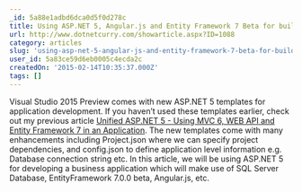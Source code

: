 ```yaml
---
_id: 5a88e1adbd6dca0d5f0d278c
title: Using ASP.NET 5, Angular.js and Entity Framework 7 Beta for building a Business Application 
url: http://www.dotnetcurry.com/showarticle.aspx?ID=1088
category: articles
slug: 'using-asp-net-5-angular-js-and-entity-framework-7-beta-for-building-a-business-application'
user_id: 5a83ce59d6eb0005c4ecda2c
createdOn: '2015-02-14T10:35:37.000Z'
tags: []
---
```


Visual Studio 2015 Preview comes with new ASP.NET 5 templates for application development. If you haven’t used these templates earlier, check out my previous article <a href="http://www.dotnetcurry.com/showarticle.aspx?ID=1061">Unified ASP.NET 5 - Using MVC 6, WEB API and Entity Framework 7 in an Application</a>. The new templates come with many enhancements including Project.json where we can specify project dependencies, and config.json to define application level information e.g. Database connection string etc. In this article, we will be using ASP.NET 5 for developing a business application which will make use of SQL Server Database, EntityFramework 7.0.0 beta, Angular.js, etc.
